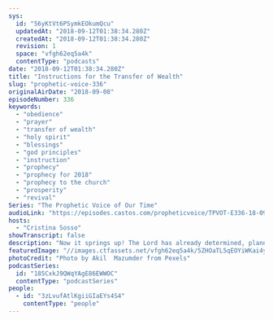 ```yaml
---
sys:
  id: "56yKtVt6PSymkEOkumQcu"
  updatedAt: "2018-09-12T01:38:34.280Z"
  createdAt: "2018-09-12T01:38:34.280Z"
  revision: 1
  space: "vfgh62eq5a4k"
  contentType: "podcasts"
date: "2018-09-12T01:38:34.280Z"
title: "Instructions for the Transfer of Wealth"
slug: "prophetic-voice-336"
originalAirDate: "2018-09-08"
episodeNumber: 336
keywords:
  - "obedience"
  - "prayer"
  - "transfer of wealth"
  - "holy spirit"
  - "blessings"
  - "god principles"
  - "instruction"
  - "prophecy"
  - "prophecy for 2018"
  - "prophecy to the church"
  - "prosperity"
  - "revival"
Series: "The Prophetic Voice of Our Time"
audioLink: "https://episodes.castos.com/propheticvoice/TPVOT-E336-18-09-08-09-Instructions-for-the-Transfer-of-Wealth.mp3"
hosts:
  - "Cristina Sosso"
showTranscript: false
description: "Now it springs up! The Lord has already determined, planned, and decided that this season through us, for those who are faithfully preparing and are good stewards of what they have, for those who have clean hands and a pure heart, and for those who finance the preaching of the gospel and discipleship, that the transfer of wealth / influence and affluence is going to manifest. The old comfortable things we’ve been doing, even things from God, will no longer work. We cannot predict how God is going to do this; we have to be led by the Holy Spirit in our heaven-ward calling in Christ Jesus.\n\nIsaiah 43:18-19 “Forget the former things; do not dwell on the past. See, I am doing a new thing! Now it springs up; do you not perceive it? I am making a way in the wilderness and streams in the wasteland.”"
featuredImage: "//images.ctfassets.net/vfgh62eq5a4k/5ZHOaTL5qEOYiWKai4yMke/648e8b527617713604037947152fd6da/agriculture-growth-hand-1072824.jpg"
photoCredit: "Photo by Akil  Mazumder from Pexels"
podcastSeries:
  id: "185CxkJ9QWqYAgE86EWWOC"
  contentType: "podcastSeries"
people:
  - id: "3zLvufAtlKgiiGIaEYs4S4"
    contentType: "people"
---
```

